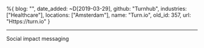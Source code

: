 %{
  blog: "",
  date_added: ~D[2019-03-29],
  github: "Turnhub",
  industries: ["Healthcare"],
  locations: ["Amsterdam"],
  name: "Turn.io",
  old_id: 357,
  url: "Https://turn.io"
}

---

Social impact messaging 
